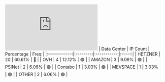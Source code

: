 ![Diagramm](https://github.com/obajay/StateSync-snapshots/blob/main/Projects/Dora/1/README.md)
| Data Center | IP Count | Percentage | Freq |
|:------------:|:--------:|:-----------:|:-----:|
| HETZNER | 20 | 60.61% | 🔴 |
| OVH | 4 | 12.12% | 🟢 |
| AMAZON | 3 | 9.09% | 🟢 |
| PSINet | 2 | 6.06% | 🟢 |
| Contabo | 1 | 3.03% | 🟢 |
| MEVSPACE | 1 | 3.03% | 🟢 |
| OTHER | 2 | 6.06% | 🟢 |
